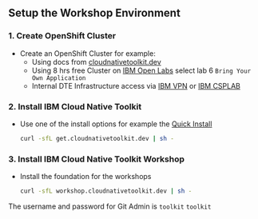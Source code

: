 ## Setup the Workshop Environment

### 1. Create OpenShift Cluster

- Create an OpenShift Cluster for example:
  - Using docs from [cloudnativetoolkit.dev](https://cloudnativetoolkit.dev/getting-started-day-0/plan-installation/multi-cloud)
  - Using 8 hrs free Cluster on [IBM Open Labs](https://developer.ibm.com/openlabs/openshift) select lab 6 `Bring Your Own Application`
  - Internal DTE Infrastructure access via [IBM VPN](https://ccp-ui.csplab.intranet.ibm.com/ ) or [IBM CSPLAB](https://ccp-ui.apps.labprod.ocp.csplab.local/)
### 2. Install IBM Cloud Native Toolkit

- Use one of the install options for example the [Quick Install](https://cloudnativetoolkit.dev/getting-started-day-0/install-toolkit/quick-install)
    ```bash
    curl -sfL get.cloudnativetoolkit.dev | sh -
    ```

### 3. Install IBM Cloud Native Toolkit Workshop

- Install the foundation for the workshops
    ```bash
    curl -sfL workshop.cloudnativetoolkit.dev | sh -
    ```
The username and password for Git Admin is `toolkit` `toolkit`